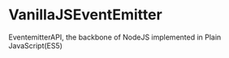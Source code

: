 # VanillaJSEventEmitter
EventemitterAPI, the backbone of NodeJS implemented in Plain JavaScript(ES5)
